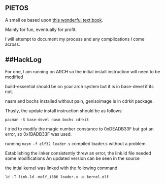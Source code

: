 ## PIETOS

A small os based upon [this wonderful text book](http://littleosbook.github.io/#first-steps "It's really great").

Mainly for fun, eventually for profit.

I will attempt to document my process and any complications I come across.



##HackLog
----

For one, I am running on ARCH so the initial install instruction will need to be modified

build-essential should be on your arch system but it is in base-devel if its not.

nasm and bochs installed without pain, genisoimage is in cdrkit package.

Thusly, the update install instruction should be as follows:

```
pacman -S base-devel nasm bochs cdrkit
```

I tried to modify the magic number constance to 0xDEADB33F but got an error, so 0x1BADB33F was used.

running ```nasm -f elf32 loader.s``` compiled loader.s without a problem.

Establishing the linker consistently threw an error, the link.ld file needed some modifications
An updated version can be seen in the source

the intial kernel was linked with the following command

```
ld -T link.ld -melf_i386 loader.o -o kernel.elf
```
